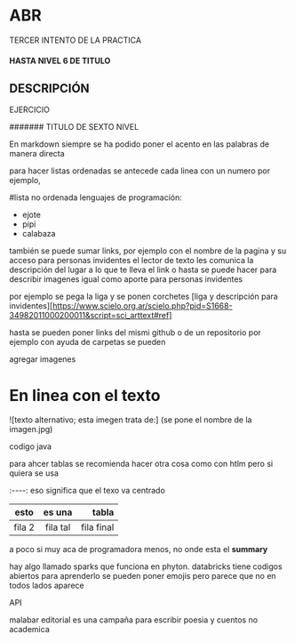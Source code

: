 # ABR
TERCER INTENTO DE LA PRACTICA
#### HASTA NIVEL 6 DE TITULO

## DESCRIPCIÓN
EJERCICIO

####### TITULO DE SEXTO NIVEL 

En markdown siempre se ha podido poner el acento en las palabras de manera directa


para hacer listas ordenadas se antecede cada linea con un numero 
por ejemplo, 

#lista no ordenada
lenguajes de programación:

* ejote
* pipi
* calabaza

también se puede sumar links, por ejemplo con el nombre de la pagina y su acceso
para personas invidentes el lector de texto les comunica la descripción del lugar a lo que te lleva el link o hasta se puede hacer para describir imagenes igual como aporte para personas invidentes

por ejemplo se pega la liga y se ponen corchetes 
[liga y descripción para invidentes][https://www.scielo.org.ar/scielo.php?pid=S1668-34982011000200011&script=sci_arttext#ref]

hasta se pueden poner links del mismi github o de un repositorio por ejemplo con ayuda de carpetas se pueden 

agregar imagenes

# En linea con el texto
![texto alternativo; esta imegen trata de:] (se pone el nombre de la imagen.jpg)

 codigo java 

 para ahcer tablas se recomienda hacer otra cosa como con htlm pero si quiera se usa 

 :----: eso significa que el texo va centrado
 
| esto  |es una   | tabla        |
|-------|:-------:|-------------:|
| fila 2| fila tal| fila final   |

a poco si muy aca de programadora 
 menos, no onde esta el **summary**

 hay algo llamado sparks que funciona en phyton. databricks tiene codigos abiertos para aprenderlo
 se pueden poner emojis pero parece que no en todos lados aparece

 API 

 malabar editorial  es una campaña para escribir poesia y cuentos no academica

 
